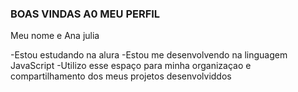 ### BOAS VINDAS A0 MEU PERFIL

Meu nome e Ana julia

-Estou estudando na alura
-Estou me desenvolvendo na linguagem JavaScript
-Utilizo esse espaço para minha organizaçao e compartilhamento dos meus projetos desenvolviddos
